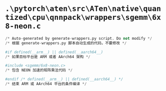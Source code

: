# `.\pytorch\aten\src\ATen\native\quantized\cpu\qnnpack\wrappers\sgemm\6x8-neon.c`

```py
/* Auto-generated by generate-wrappers.py script. Do not modify */
/* 根据 generate-wrappers.py 脚本自动生成的代码，不要修改 */

#if defined(__arm__) || defined(__aarch64__)
/* 如果目标平台是 ARM 或者 AArch64 架构 */

#include <sgemm/6x8-neon.c>
/* 包含 NEON 加速的矩阵乘法代码 */

#endif /* defined(__arm__) || defined(__aarch64__) */
/* 结束 ARM 或 AArch64 平台的条件编译 */
```